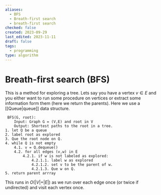 ```yaml
---
aliases:
  - BFS
  - Breath-first search
  - breath-first search
checked: false
created: 2023-09-29
last_edited: 2023-11-11
draft: false
tags:
  - programming
type: algorithm
---
```

# Breath-first search (BFS)

This is a method for exploring a tree. Lets say you have a vertex $v \in E$ and you either want to run some procedure on vertices or extract some information form them (here we return the parents). Here we use a [[Queue|queue]] data structure.

```pseudocode
 BFS(G, root):
	Input: Graph G = (V,E) and root in V
	Output: Shortest paths to the root in a tree.
1. let Q be a queue
2. label root as explored
3. Que the root node on Q.
4. while Q is not empty
	4.1. v = Q.dequeue()
	4.2. for all edges (v,w) in E
		4.2.1. if w is not labeled as explored:
			4.2.1.1. label w as explored
			4.2.1.2. set v to be the parent of w.
			4.2.1.3. Que w on Q.
5. return parent arrray
```

This runs in $O(\vert V \vert + \vert E \vert)$ as we run over each edge once (or twice if undirected) and visit each vertex once.
